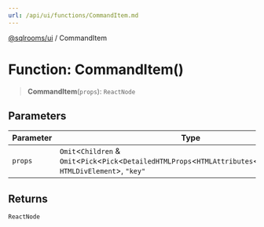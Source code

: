 ```yaml
---
url: /api/ui/functions/CommandItem.md
---
```

[@sqlrooms/ui](../index.md) / CommandItem

# Function: CommandItem()

> **CommandItem**(`props`): `ReactNode`

## Parameters

| Parameter | Type |
| ------ | ------ |
| `props` | `Omit`<`Children` & `Omit`<`Pick`<`Pick`<`DetailedHTMLProps`<`HTMLAttributes`<`HTMLDivElement`>, `HTMLDivElement`>, `"key"` | keyof HTMLAttributes\<HTMLDivElement>> & `object` & `object`, `"key"` | keyof HTMLAttributes\<HTMLDivElement> | `"asChild"`>, `"onSelect"` | `"disabled"` | `"value"`> & `object` & `RefAttributes`<`HTMLDivElement`>, `"ref"`> & `RefAttributes`<`HTMLDivElement`> |

## Returns

`ReactNode`
